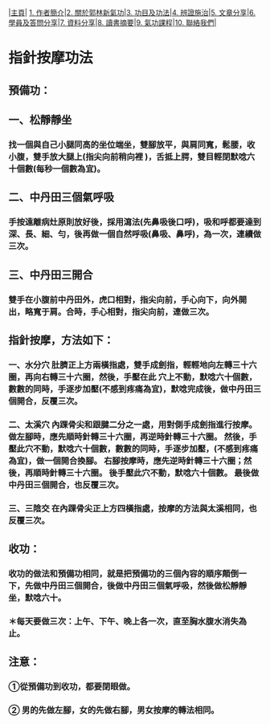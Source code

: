 |[主頁](/README.md)| [1. 作者簡介](/a10.md)|[2. 關於郭林新氣功](/a1.md)|[3. 功目及功法](/a2.md)|[4. 辨證施治](/a3.md)|[5. 文章分享](/a5.md)|[6. 學員及答問分享](/a6.md)|[7. 資料分享](/a7.md)|[8. 讀書摘要](/a4.md)|[9. 氣功課程](/郭林新氣功課程.md)|[10. 聯絡我們](/a9.md)|

# 指針按摩功法

## 預備功：
## 一、松靜靜坐
### 找一個與自己小腿同高的坐位端坐，雙腳放平，與肩同寬，鬆腰，收小腹，雙手放大腿上(指尖向前稍向裡 )，舌抵上腭，雙目輕閉默唸六十個數(每秒一個數為宜)。

## 二、中丹田三個氣呼吸 
### 手按遠離病灶原則放好後，採用瀉法(先鼻吸後口呼)，吸和呼都要達到深、長、細、勻，後再做一個自然呼吸(鼻吸、鼻呼)，為一次，連續做三次。

## 三、中丹田三開合 
### 雙手在小腹前中丹田外，虎口相對，指尖向前，手心向下，向外開出，略寬于肩。合時，手心相對，指尖向前，連做三次。
 
## 指針按摩，方法如下：
### 一、水分穴 肚臍正上方兩橫指處，雙手成劍指，輕輕地向左轉三十六圈，再向右轉三十六圈，然後，手壓在此 穴上不動，默唸六十個數，數數的同時，手逐步加壓(不感到疼痛為宜)，默唸完成後，做中丹田三個開合，反覆三次。
 
### 二、太溪穴 內踝骨尖和跟腱二分之一處，用對側手成劍指進行按摩。做左腳時，應先順時針轉三十六圈，再逆時針轉三十六圈。 然後，手壓此穴不動，默唸六十個數，數數的同時，手逐步加壓，(不感到疼痛為宜)，做一個開合換腳。 右腳按摩時，應先逆時針轉三十六圈；然後，再順時針轉三十六圈。 後手壓此穴不動，默唸六十個數。 最後做中丹田三個開合，也反覆三次。
 
### 三、三陰交 在內踝骨尖正上方四橫指處，按摩的方法與太溪相同，也反覆三次。
 
## 收功：
### 收功的做法和預備功相同，就是把預備功的三個內容的順序顛倒一下，先做中丹田三個開合，後做中丹田三個氣呼吸，然後做松靜靜坐，默唸六十。
 
### ＊每天要做三次：上午、下午、晚上各一次，直至胸水腹水消失為止。

## 注意：
### ①從預備功到收功，都要閉眼做。  
### ② 男的先做左腳，女的先做右腳，男女按摩的轉法相同。 
